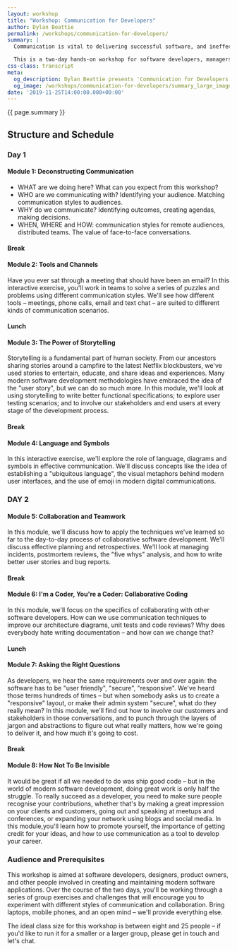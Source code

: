 ```yaml
---
layout: workshop
title: "Workshop: Communication for Developers"
author: Dylan Beattie
permalink: /workshops/communication-for-developers/
summary: |
  Communication is vital to delivering successful software, and ineffective communication leads to delays, derailed projects and unhappy teams. Communication is often referred to as a “soft skill” – but communicating effectively with your team, your users and your stakeholders can actually be really, really hard.

  This is a two-day hands-on workshop for software developers, managers and stakeholders, aimed at helping you to use your time and technology to communicate more effectively. Using a combination of classroom teaching, role play, hands-on workshops, exercises, games and puzzles, we’ll look at the huge range of tools and channels you can use to communicate with your teammates, users and stakeholders, and how to use those tools more effectively. You'll learn how to write better stories, bug reports and documentation; how to hold better meetings; how to make decisions more effectively; and how to use communication to deliver great user experiences. 
css-class: transcript 
meta: 
  og_description: Dylan Beattie presents 'Communication for Developers', a workshop for professional software developers.
  og_image: /workshops/communication-for-developers/summary_large_image.jpg
date: '2019-11-25T14:00:00.000+00:00'
---
```

{{ page.summary }}

## Structure and Schedule

### Day 1

#### Module 1: Deconstructing Communication

* WHAT are we doing here? What can you expect from this workshop?
* WHO are we communicating with? Identifying your audience. Matching communication styles to audiences.
* WHY do we communicate? Identifying outcomes, creating agendas, making decisions.
* WHEN, WHERE and HOW: communication styles for remote audiences, distributed teams. The value of face-to-face conversations.

#### Break

#### Module 2: Tools and Channels

Have you ever sat through a meeting that should have been an email? In this interactive exercise, you'll work in teams to solve a series of puzzles and problems using different communication styles. We'll see how different tools – meetings, phone calls, email and text chat – are suited to different kinds of communication scenarios.

#### Lunch

#### Module 3: The Power of Storytelling

Storytelling is a fundamental part of human society. From our ancestors sharing stories around a campfire to the latest Netflix blockbusters, we've used stories to entertain, educate, and share ideas and experiences. Many modern software development methodologies have embraced the idea of the "user story", but we can do so much more. In this module, we'll look at using storytelling to write better functional specifications; to explore user testing scenarios; and to involve our stakeholders and end users at every stage of the development process.

#### Break

#### Module 4: Language and Symbols

In this interactive exercise, we'll explore the role of language, diagrams and symbols in effective communication. We'll discuss concepts like the idea of establishing a "ubiquitous language", the visual metaphors behind modern user interfaces, and the use of emoji in modern digital communications.

### DAY 2

#### Module 5: Collaboration and Teamwork

In this module, we'll discuss how to apply the techniques we've learned so far to the day-to-day process of collaborative software development. We'll discuss effective planning and retrospectives. We'll look at managing incidents, postmortem reviews, the "five whys" analysis, and how to write better user stories and bug reports.

#### Break

#### Module 6: I'm a Coder, You're a Coder: Collaborative Coding 

In this module, we'll focus on the specifics of collaborating with other software developers. How can we use communication techniques to improve our architecture diagrams, unit tests and code reviews? Why does everybody hate writing documentation – and how can we change that? 

#### Lunch

#### Module 7: Asking the Right Questions

As developers, we hear the same requirements over and over again: the software has to be "user friendly", "secure", "responsive". We've heard those terms hundreds of times – but when somebody asks us to create a "responsive" layout, or make their admin system "secure", what do they really mean? In this module, we'll find out how to involve our customers and stakeholders in those conversations, and to punch through the layers of jargon and abstractions to figure out what really matters, how we're going to deliver it, and how much it's going to cost. 

#### Break

#### Module 8: How Not To Be Invisible

It would be great if all we needed to do was ship good code – but in the world of modern software development, doing great work is only half the struggle. To really succeed as a developer, you need to make sure people recognise your contributions, whether that's by making a great impression on your clients and customers, going out and speaking at meetups and conferences, or expanding your network using blogs and social media. In this module,you'll learn how to promote yourself, the importance of getting credit for your ideas, and how to use communication as a tool to develop your career.

### Audience and Prerequisites

This workshop is aimed at software developers, designers, product owners, and other people involved in creating and maintaining modern software applications. Over the course of the two days, you'll be working through a series of group exercises and challenges that will encourage you to experiment with different styles of communication and collaboration. Bring laptops, mobile phones, and an open mind – we'll provide everything else.

The ideal class size for this workshop is between eight and 25 people – if you'd like to run it for a smaller or a larger group, please get in touch and let's chat.

